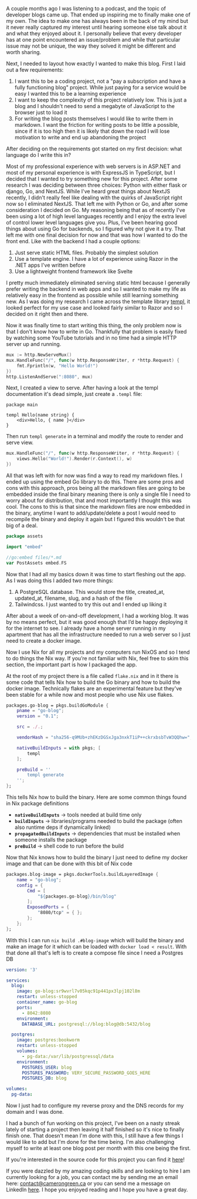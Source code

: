 A couple months ago I was listening to a podcast, and the topic of developer blogs came up. That ended up inspiring me to finally make one of my own. The idea to make one has always been in the back of my mind but it never really captured my interest until hearing someone else talk about it and what they enjoyed about it. I personally believe that every developer has at one point encountered an issue/problem and while that particular issue may not be unique, the way they solved it might be different and worth sharing. 

Next, I needed to layout how exactly I wanted to make this blog. First I laid out a few requirements:

1. I want this to be a coding project, not a "pay a subscription and have a fully functioning blog" project. While just paying for a service would be easy I wanted this to be a learning experience
2. I want to keep the complexity of this project relatively low. This is just a blog and I shouldn't need to send a megabyte of JavaScript to the browser just to load it
3. For writing the blog posts themselves I would like to write them in markdown. I want the friction for writing posts to be little a possible, since if it is too high then it is likely that down the road I will lose motivation to write and end up abandoning the project

After deciding on the requirements got started on my first decision: what language do I write this in?

Most of my professional experience with web servers is in ASP.NET and most of my personal experience is with ExpressJS in TypeScript, but I decided that I wanted to try something new for this project. After some research I was deciding between three choices: Python with either flask or django, Go, and NextJS. While I've heard great things about NextJS recently, I didn't really feel like dealing with the quirks of JavaScript right now so I eliminated NextJS. That left me with Python or Go, and after some consideration I decided on Go. My reasoning being that as of recently I've been using a lot of high level languages recently and I enjoy the extra level of control lower level languages give you. Plus, I’ve been hearing good things about using Go for backends, so I figured why not give it a try. That left me with one final decision for now and that was how I wanted to do the front end. Like with the backend I had a couple options:

1. Just serve static HTML files. Probably the simplest solution
2. Use a template engine. I have a lot of experience using Razor in the .NET apps I've written before
3. Use a lightweight frontend framework like Svelte

I pretty much immediately eliminated serving static html because I generally prefer writing the backend in web apps and so I wanted to make my life as relatively easy in the frontend as possible while still learning something new. As I was doing my research I came across the template library [templ](https://github.com/a-h/templ), it looked perfect for my use case and looked fairly similar to Razor and so I decided on it right then and there.

Now it was finally time to start writing this thing, the only problem now is that I don't know how to write in Go. Thankfully that problem is easily fixed by watching some YouTube tutorials and in no time had a simple HTTP server up and running.

```go
mux := http.NewServeMux()
mux.HandleFunc("/", func(w http.ResponseWriter, r *http.Request) {
	fmt.Fprintln(w, "Hello World!")
})
http.ListenAndServe(":8080", mux)
```

Next, I created a view to serve. After having a look at the templ documentation it's dead simple, just create a `.templ` file:

```templ
package main

templ Hello(name string) {
	<div>Hello, { name }</div>
}
```

Then run `templ generate` in a terminal and modify the route to render and serve view.

```go
mux.HandleFunc("/", func(w http.ResponseWriter, r *http.Request) {
	views.Hello("World!").Render(r.Context(), w)
})
```

All that was left with for now was find a way to read my markdown files. I ended up using the embed Go library to do this. There are some pros and cons with this approach, pros being all the markdown files are going to be embedded inside the final binary meaning there is only a single file I need to worry about for distribution, that and most importantly I thought this was cool. The cons to this is that since the markdown files are now embedded in the binary, anytime I want to add/update/delete a post I would need to recompile the binary and deploy it again but I figured this wouldn't be that big of a deal.

```go
package assets

import "embed"

//go:embed files/*.md
var PostAssets embed.FS
```

Now that I had all my basics down it was time to start fleshing out the app. As I was doing this I added two more things:

1. A PostgreSQL database. This would store the title, created_at, updated_at, filename, slug, and a hash of the file
2. Tailwindcss. I just wanted to try this out and I ended up liking it 

After about a week of on-and-off development, I had a working blog. It was by no means perfect, but it was good enough that I’d be happy deploying it for the internet to see. I already have a home server running in my apartment that has all the infrastructure needed to run a web server so I just need to create a docker image. 

Now I use Nix for all my projects and my computers run NixOS and so I tend to do things the Nix way. If you’re not familiar with Nix, feel free to skim this section, the important part is how I packaged the app.

At the root of my project there is a file called `flake.nix` and in it there is some code that tells Nix how to build the Go binary and how to build the docker image. Technically flakes are an experimental feature but they've been stable for a while now and most people who use Nix use flakes.

```nix
packages.go-blog = pkgs.buildGoModule {
	pname = "go-blog";
	version = "0.1";

	src = ./.;

	vendorHash = "sha256-q9MUb+zhEKzDGSxJga3nxkT1iP++ckrxbsbTvW3QQhw=";

	nativeBuildInputs = with pkgs; [
	    templ
	];

	preBuild = ''
	    templ generate
	'';
};
```

This tells Nix how to build the binary. Here are some common things found in Nix package definitions
- **`nativeBuildInputs`** → tools needed at build time only
- **`buildInputs`** → libraries/programs needed to build the package (often also runtime deps if dynamically linked)
- **`propagatedBuildInputs`** → dependencies that must be installed when someone installs the package
- **`preBuild`** → shell code to run before the build

Now that Nix knows how to build the binary I just need to define my docker image and that can be done with this bit of Nix code

```nix
packages.blog-image = pkgs.dockerTools.buildLayeredImage {
    name = "go-blog";
    config = {
	    Cmd = [
	        "${packages.go-blog}/bin/blog"
        ];
        ExposedPorts = {
            "8080/tcp" = { };
        };
    };
};
```

With this I can run `nix build .#blog-image` which will build the binary and make an image for it which can be loaded with `docker load < result`. With that done all that's left is to create a compose file since I need a Postgres DB

```yml
version: '3'

services:
  blog:
    image: go-blog:sr9wvrl7v05kqc91p441px3lpj102l8m
    restart: unless-stopped
    container_name: go-blog
    ports:
      - 8042:8080
    environment:
      DATABASE_URL: postgresql://blog:blog@db:5432/blog

  postgres:
    image: postgres:bookworm
    restart: unless-stopped
    volumes:
      - pg-data:/var/lib/postgressql/data
    environment:
      POSTGRES_USER: blog
      POSTGRES_PASSWORD: VERY_SECURE_PASSWORD_GOES_HERE
      POSTGRES_DB: blog

volumes:
  pg-data:
```

Now I just had to configure my reverse proxy and the DNS records for my domain and I was done.

I had a bunch of fun working on this project, I've been on a nasty streak lately of starting a project then leaving it half finished so it's nice to finally finish one. That doesn't mean I'm done with this, I still have a few things I would like to add but I'm done for the time being. I'm also challenging myself to write at least one blog post per month with this one being the first.

If you're interested in the source code for this project you can find it [here](https://github.com/GreenTheColour1/go-blog)!

If you were dazzled by my amazing coding skills and are looking to hire I am currently looking for a job, you can contact me by sending me an email here: [contact@camerongreen.ca](mailto:contact@camerongreen.ca) or you can send me a message on LinkedIn [here](https://www.linkedin.com/in/cameron-green-25b660195/). I hope you enjoyed reading and I hope you have a great day.
